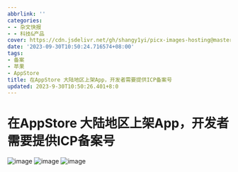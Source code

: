 ```yaml
---
abbrlink: ''
categories:
- - 杂文快报
- - 科技&产品
cover: https://cdn.jsdelivr.net/gh/shangy1yi/picx-images-hosting@master/image.1ljp6cskrlvk.webp
date: '2023-09-30T10:50:24.716574+08:00'
tags:
- 备案
- 苹果
- AppStore
title: 在AppStore 大陆地区上架App，开发者需要提供ICP备案号
updated: 2023-9-30T10:50:26.401+8:0
---
```

# 在AppStore 大陆地区上架App，开发者需要提供ICP备案号

<img src="https://cdn.jsdelivr.net/gh/shangy1yi/picx-images-hosting@master/image.57bpudkrz2c0.png" alt="image" />
<img src="https://cdn.jsdelivr.net/gh/shangy1yi/picx-images-hosting@master/image.1ljp6cskrlvk.webp" alt="image" />
<img src="https://cdn.jsdelivr.net/gh/shangy1yi/picx-images-hosting@master/image.794di8fw95s0.webp" alt="image" />

